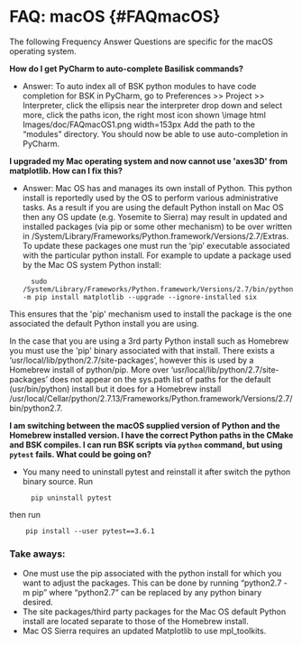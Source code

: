 # FAQ: macOS {#FAQmacOS}

The following Frequency Answer Questions are specific for the macOS operating system.


**How do I get PyCharm to auto-complete Basilisk commands?**

* Answer: To auto index all of BSK python modules to have code completion for BSK in PyCharm, go to Preferences >> Project >> Interpreter, click the ellipsis near the interpreter drop down and select more, click the paths icon, the right most icon shown
\image html Images/doc/FAQmacOS1.png width=153px
Add the path to the “modules” directory.  You should now be able to use auto-completion in PyCharm.

**I upgraded my Mac operating system and now cannot use 'axes3D' from matplotlib. How can I fix this?**

* Answer: Mac OS has and manages its own install of Python. This python install is reportedly used by the OS to perform various administrative tasks. As a result if you are using the default Python install on Mac OS then any OS update (e.g. Yosemite to Sierra) may result in updated and installed packages (via pip or some other mechanism) to be over written in /System/Library/Frameworks/Python.framework/Versions/2.7/Extras. To update these packages one must run the ‘pip’ executable associated with the particular python install. For example to update a package used by the Mac OS system Python install:
	
        sudo /System/Library/Frameworks/Python.framework/Versions/2.7/bin/python2.7 -m pip install matplotlib --upgrade --ignore-installed six
    
This ensures that the 'pip' mechanism used to install the package is the one associated the default Python install you are using.
    	
In the case that you are using a 3rd party Python install such as Homebrew you must use the 'pip' binary associated with that install. There exists a ‘usr/local/lib/python/2.7/site-packages’, however this is used by a Homebrew install of python/pip. More over ‘usr/local/lib/python/2.7/site-packages’ does not appear on the sys.path list of paths for the default (usr/bin/python) install but it does for a Homebrew install /usr/local/Cellar/python/2.7.13/Frameworks/Python.framework/Versions/2.7/bin/python2.7.

**I am switching between the macOS supplied version of Python and the Homebrew installed version.  I have the correct Python paths in the CMake and BSK compiles. I can run BSK scripts via `python` command, but using `pytest` fails.  What could be going on?**

* You many need to uninstall pytest and reinstall it after switch the python binary source.  Run 

        pip uninstall pytest
then run

        pip install --user pytest==3.6.1


### Take aways:
- One must use the pip associated with the python install for which you want to adjust the packages. This can be done by running “python2.7 -m pip” where “python2.7” can be replaced by any python binary desired.
- The site packages/third party packages for the Mac OS default Python install are located separate to those of the Homebrew install.
- Mac OS Sierra requires an updated Matplotlib to use mpl_toolkits.

